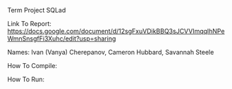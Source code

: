 Term Project SQLad

Link To Report: https://docs.google.com/document/d/12sgFxuVDikBBQ3sJCVVImqqlhNPeWmnSnsgfFi3Xuhc/edit?usp=sharing

Names: Ivan (Vanya) Cherepanov, Cameron Hubbard, Savannah Steele

How To Compile:

How To Run:
